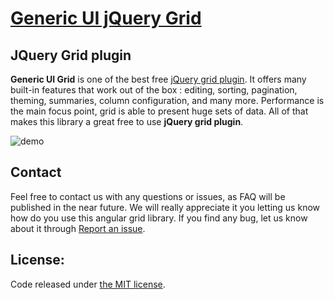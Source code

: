 # <a href='http://generic-ui.com' >Generic UI jQuery Grid</a>
## JQuery Grid plugin

**Generic UI Grid** is one of the best free <a href="http://generic-ui.com">jQuery grid plugin</a>.
 It offers many built-in features that work out of the box
: editing, sorting, pagination, theming, summaries, column configuration, and many more. Performance is the main focus point, grid is able to present huge sets of data.
All of that makes this library a great free to use **jQuery grid plugin**.

![demo](http://generic-ui.com/assets/images/grid-example.png)

## Contact

Feel free to contact us with any questions or issues, as FAQ will be published in the near future. 
We will really appreciate it you letting us know how do you use
 this angular grid library. If you find any bug, let us know about it through <a href="https://github.com/generic-ui/generic-ui/issues">Report an issue</a>.

## License:
Code released under <a href='https://github.com/generic-ui/generic-ui/blob/master/ngx-grid/LICENSE' >the MIT license</a>.
